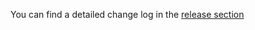 You can find a detailed change log in the [release section](https://github.com/mikepenz/multiplatform-markdown-renderer/releases)
